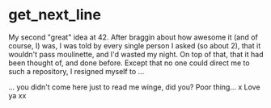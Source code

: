 # get_next_line
My second "great" idea at 42. After braggin about how awesome it (and of course, I) was, I was told by every single person I asked (so about 2), that it wouldn't pass moulinette, and I'd wasted my night. On top of that, that it had been thought of, and done before. Except that no one could direct me to such a repository, I resigned myself to ...

... you didn't come here just to read me winge, did you? Poor thing... x Love ya xx
